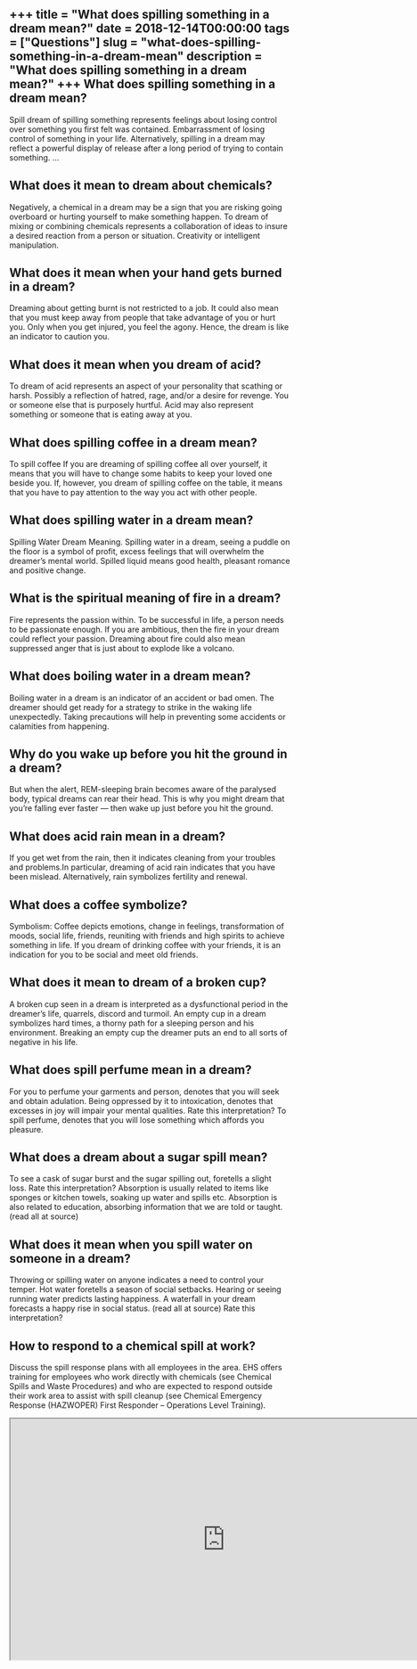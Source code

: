 +++
title = "What does spilling something in a dream mean?"
date = 2018-12-14T00:00:00
tags = ["Questions"]
slug = "what-does-spilling-something-in-a-dream-mean"
description = "What does spilling something in a dream mean?"
+++
What does spilling something in a dream mean?
---------------------------------------------

Spill dream of spilling something represents feelings about losing control over something you first felt was contained. Embarrassment of losing control of something in your life. Alternatively, spilling in a dream may reflect a powerful display of release after a long period of trying to contain something. …

What does it mean to dream about chemicals?
-------------------------------------------

Negatively, a chemical in a dream may be a sign that you are risking going overboard or hurting yourself to make something happen. To dream of mixing or combining chemicals represents a collaboration of ideas to insure a desired reaction from a person or situation. Creativity or intelligent manipulation.

What does it mean when your hand gets burned in a dream?
--------------------------------------------------------

Dreaming about getting burnt is not restricted to a job. It could also mean that you must keep away from people that take advantage of you or hurt you. Only when you get injured, you feel the agony. Hence, the dream is like an indicator to caution you.

What does it mean when you dream of acid?
-----------------------------------------

To dream of acid represents an aspect of your personality that scathing or harsh. Possibly a reflection of hatred, rage, and/or a desire for revenge. You or someone else that is purposely hurtful. Acid may also represent something or someone that is eating away at you.

What does spilling coffee in a dream mean?
------------------------------------------

To spill coffee If you are dreaming of spilling coffee all over yourself, it means that you will have to change some habits to keep your loved one beside you. If, however, you dream of spilling coffee on the table, it means that you have to pay attention to the way you act with other people.

What does spilling water in a dream mean?
-----------------------------------------

Spilling Water Dream Meaning. Spilling water in a dream, seeing a puddle on the floor is a symbol of profit, excess feelings that will overwhelm the dreamer’s mental world. Spilled liquid means good health, pleasant romance and positive change.

What is the spiritual meaning of fire in a dream?
-------------------------------------------------

Fire represents the passion within. To be successful in life, a person needs to be passionate enough. If you are ambitious, then the fire in your dream could reflect your passion. Dreaming about fire could also mean suppressed anger that is just about to explode like a volcano.

What does boiling water in a dream mean?
----------------------------------------

Boiling water in a dream is an indicator of an accident or bad omen. The dreamer should get ready for a strategy to strike in the waking life unexpectedly. Taking precautions will help in preventing some accidents or calamities from happening.

Why do you wake up before you hit the ground in a dream?
--------------------------------------------------------

But when the alert, REM-sleeping brain becomes aware of the paralysed body, typical dreams can rear their head. This is why you might dream that you’re falling ever faster — then wake up just before you hit the ground.

What does acid rain mean in a dream?
------------------------------------

If you get wet from the rain, then it indicates cleaning from your troubles and problems.In particular, dreaming of acid rain indicates that you have been mislead. Alternatively, rain symbolizes fertility and renewal.

What does a coffee symbolize?
-----------------------------

Symbolism: Coffee depicts emotions, change in feelings, transformation of moods, social life, friends, reuniting with friends and high spirits to achieve something in life. If you dream of drinking coffee with your friends, it is an indication for you to be social and meet old friends.

What does it mean to dream of a broken cup?
-------------------------------------------

A broken cup seen in a dream is interpreted as a dysfunctional period in the dreamer’s life, quarrels, discord and turmoil. An empty cup in a dream symbolizes hard times, a thorny path for a sleeping person and his environment. Breaking an empty cup the dreamer puts an end to all sorts of negative in his life.

What does spill perfume mean in a dream?
----------------------------------------

For you to perfume your garments and person, denotes that you will seek and obtain adulation. Being oppressed by it to intoxication, denotes that excesses in joy will impair your mental qualities. Rate this interpretation? To spill perfume, denotes that you will lose something which affords you pleasure.

What does a dream about a sugar spill mean?
-------------------------------------------

To see a cask of sugar burst and the sugar spilling out, foretells a slight loss. Rate this interpretation? Absorption is usually related to items like sponges or kitchen towels, soaking up water and spills etc. Absorption is also related to education, absorbing information that we are told or taught. (read all at source)

What does it mean when you spill water on someone in a dream?
-------------------------------------------------------------

Throwing or spilling water on anyone indicates a need to control your temper. Hot water foretells a season of social setbacks. Hearing or seeing running water predicts lasting happiness. A waterfall in your dream forecasts a happy rise in social status. (read all at source) Rate this interpretation?

How to respond to a chemical spill at work?
-------------------------------------------

Discuss the spill response plans with all employees in the area. EHS offers training for employees who work directly with chemicals (see Chemical Spills and Waste Procedures) and who are expected to respond outside their work area to assist with spill cleanup (see Chemical Emergency Response (HAZWOPER) First Responder – Operations Level Training).

<iframe allow="accelerometer; autoplay; clipboard-write; encrypted-media; gyroscope; picture-in-picture" allowfullscreen="" class="__youtube_prefs__  epyt-is-override  no-lazyload" data-no-lazy="1" data-origheight="433" data-origwidth="770" data-skipgform_ajax_framebjll="" height="433" id="_ytid_47122" loading="lazy" src="https://www.youtube.com/embed/OYC1z6WePhI?enablejsapi=1&autoplay=0&cc_load_policy=0&cc_lang_pref=&iv_load_policy=1&loop=0&modestbranding=0&rel=1&fs=1&playsinline=0&autohide=2&theme=dark&color=red&controls=1&" title="YouTube player" width="770"></iframe>